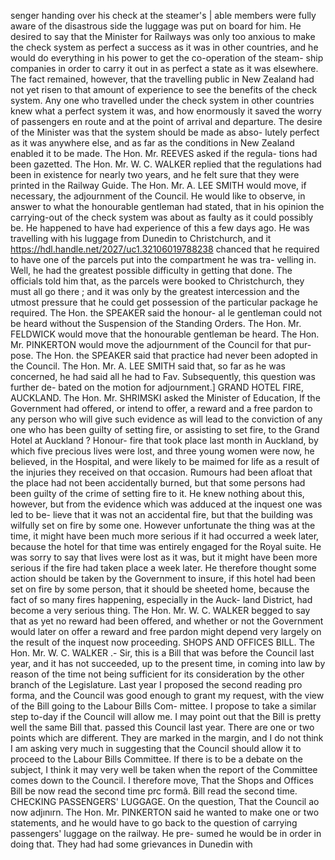 senger handing over his check at the steamer's | able members were fully aware of the disastrous side the luggage was put on board for him. He desired to say that the Minister for Railways was only too anxious to make the check system as perfect a success as it was in other countries, and he would do everything in his power to get the co-operation of the steam- ship companies in order to carry it out in as perfect a state as it was elsewhere. The fact remained, however, that the travelling public in New Zealand had not yet risen to that amount of experience to see the benefits of the check system. Any one who travelled under the check system in other countries knew what a perfect system it was, and how enormously it saved the worry of passengers en route and at the point of arrival and departure. The desire of the Minister was that the system should be made as abso- lutely perfect as it was anywhere else, and as far as the conditions in New Zealand enabled it to be made. The Hon. Mr. REEVES asked if the regula- tions had been gazetted. The Hon. Mr. W. C. WALKER replied that the regulations had been in existence for nearly two years, and he felt sure that they were printed in the Railway Guide. The Hon. Mr. A. LEE SMITH would move, if necessary, the adjournment of the Council. He would like to observe, in answer to what the honourable gentleman had stated, that in his opinion the carrying-out of the check system was about as faulty as it could possibly be. He happened to have had experience of this a few days ago. He was travelling with his luggage from Dunedin to Christchurch, and it https://hdl.handle.net/2027/uc1.32106019788238 chanced that he required to have one of the parcels put into the compartment he was tra- velling in. Well, he had the greatest possible difficulty in getting that done. The officials told him that, as the parcels were booked to Christchurch, they must all go there ; and it was only by the greatest intercession and the utmost pressure that he could get possession of the particular package he required. The Hon. the SPEAKER said the honour- al le gentleman could not be heard without the Suspension of the Standing Orders. The Hon. Mr. FELDWICK would move that the honourable gentleman be heard. The Hon. Mr. PINKERTON would move the adjournment of the Council for that pur- pose. The Hon. the SPEAKER said that practice had never been adopted in the Council. The Hon. Mr. A. LEE SMITH said that, so far as he was concerned, he had said all he had to Fav. Subsequently, this question was further de- bated on the motion for adjournment.] GRAND HOTEL FIRE, AUCKLAND. The Hon. Mr. SHRIMSKI asked the Minister of Education, If the Government had offered, or intend to offer, a reward and a free pardon to any person who will give such evidence as will lead to the conviction of any one who has been guilty of setting fire, or assisting to set fire, to the Grand Hotel at Auckland ? Honour- fire that took place last month in Auckland, by which five precious lives were lost, and three young women were now, he believed, in the Hospital, and were likely to be maimed for life as a result of the injuries they received on that occasion. Rumours had been afloat that the place had not been accidentally burned, but that some persons had been guilty of the crime of setting fire to it. He knew nothing about this, however, but from the evidence which was adduced at the inquest one was led to be- lieve that it was not an accidental fire, but that the building was wilfully set on fire by some one. However unfortunate the thing was at the time, it might have been much more serious if it had occurred a week later, because the hotel for that time was entirely engaged for the Royal suite. He was sorry to say that lives were lost as it was, but it might have been more serious if the fire had taken place a week later. He therefore thought some action should be taken by the Government to insure, if this hotel had been set on fire by some person, that it should be sheeted home, because the fact of so many fires happening, especially in the Auck- land District, had become a very serious thing. The Hon. Mr. W. C. WALKER begged to say that as yet no reward had been offered, and whether or not the Government would later on offer a reward and free pardon might depend very largely on the result of the inquest now proceeding. SHOPS AND OFFICES BILL. The Hon. Mr. W. C. WALKER .- Sir, this is a Bill that was before the Council last year, and it has not succeeded, up to the present time, in coming into law by reason of the time not being sufficient for its consideration by the other branch of the Legislature. Last year I proposed the second reading pro forma, and the Council was good enough to grant my request, with the view of the Bill going to the Labour Bills Com- mittee. I propose to take a similar step to-day if the Council will allow me. I may point out that the Bill is pretty well the same Bill that. passed this Council last year. There are one or two points which are different. They are marked in the margin, and I do not think I am asking very much in suggesting that the Council should allow it to proceed to the Labour Bills Committee. If there is to be a debate on the subject, I think it may very well be taken when the report of the Committee comes down to the Council. I therefore move, That the Shops and Offices Bill be now read the second time prc formâ. Bill read the second time. CHECKING PASSENGERS' LUGGAGE. On the question, That the Council ao now adjınırn. The Hon. Mr. PINKERTON said he wanted to make one or two statements, and he would have to go back to the question of carrying passengers' luggage on the railway. He pre- sumed he would be in order in doing that. They had had some grievances in Dunedin with 
